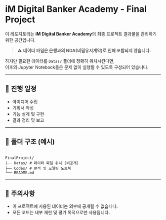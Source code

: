 # iM Digital Banker Academy - Final Project

이 레포지토리는 **iM Digital Banker Academy**의 최종 프로젝트 결과물을 관리하기 위한 공간입니다.

> ⚠️ **데이터 파일은 은행과의 NDA(비밀유지계약)로 인해 포함되지 않습니다.**

하지만 필요한 데이터를 `Datas/` 폴더에 정확히 위치시킨다면,  
이후의 Jupyter Notebook들은 문제 없이 실행될 수 있도록 구성되어 있습니다.

---

## 📅 진행 일정

- 아이디어 수립  
- 기획서 작성  
- 기능 설계 및 구현  
- 결과 정리 및 보고

---

## 📁 폴더 구조 (예시)
<code>
FinalProject/
├── Datas/ # 데이터 파일 위치 (비공개)
├── Codes/ # 분석 및 모델링 노트북
└── README.md
</code>

---

## 📌 주의사항

- 이 프로젝트에 사용된 데이터는 외부에 공개될 수 없습니다.
- 모든 코드는 내부 재현 및 평가 목적으로만 사용됩니다.
